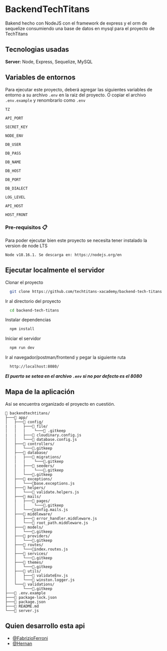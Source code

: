 # BackendTechTitans

Bakend hecho con NodeJS con el framework de express y el orm de sequelize consumiendo una base de datos en mysql para el proyecto de TechTitans


## Tecnologias usadas

**Server:** Node, Express, Sequelize, MySQL


## Variables de entornos

Para ejecutar este proyecto, deberá agregar las siguientes variables de entorno a su archivo `.env` en la raiz del proyecto. O copiar el archivo `.env.example` y renombrarlo como `.env`

`TZ`

`API_PORT`

`SECRET_KEY`

`NODE_ENV`

`DB_USER`

`DB_PASS`

`DB_NAME`

`DB_HOST`

`DB_PORT`

`DB_DIALECT`

`LOG_LEVEL`

`API_HOST`

`HOST_FRONT`

### Pre-requisitos 📋

Para poder ejecutar bien este proyecto se necesita tener instalado la version de node LTS

```
Node v18.16.1. Se descarga en: https://nodejs.org/en
```
## Ejecutar localmente el servidor

Clonar el proyecto

```bash
  git clone https://github.com/techtitans-xacademy/backend-tech-titans.git
```

Ir al directorio del proyecto

```bash
  cd backend-tech-titans
```

Instalar dependencias

```bash
  npm install
```
Iniciar el servidor

```bash
  npm run dev
```

Ir al navegador/postman/frontend y pegar la siguiente ruta  

```bash
  http://localhost:8080/
```
***El puerto se setea en el archivo `.env` si no por defecto es el 8080***

## Mapa de la aplicación

Así se encuentra organizado el proyecto en cuestión.

```
📁 backendtechtitans/
├───📁 app/
│   ├───📁 config/
|   |   ├───📁 file/
│   │   |    └───📄 .gitkeep
|   |   ├───📄 cloudinary.config.js
│   │   └───📄 database.config.js
│   ├───📁 controllers/
│   │   └───📄.gitkeep
│   ├───📁 database/
│   |   ├───📁 migrations/
│   │   |    └───📄.gitkeep
│   |   ├───📁 seeders/
│   │   |    └───📄.gitkeep
│   │   └───📄.gitkeep
│   ├───📁 exceptions/
│   │   └───📄base.exceptions.js
│   ├───📁 helpers/
│   │   └───📄 validate.helpers.js
│   ├───📁 mails/
│   |   ├───📁 pages/
│   │   |    └───📄.gitkeep
│   │   └───📄config.mails.js
│   ├───📁 middleware/
│   │   ├───📄 error_handler.middleware.js
│   │   └───📄 root_path.middleware.js
│   ├───📁 models/
│   │   └───📄.gitkeep
│   ├───📁 providers/
│   │   └───📄.gitkeep
│   ├───📁 routes/
│   │   └───📄index.routes.js
│   ├───📁 services/
│   │   └───📄.gitkeep
│   ├───📁 themes/
│   │   └───📄.gitkeep
│   ├───📁 utils/
│   │   ├───📄 validateEnv.js
│   │   └───📄 winston.logger.js
│   └───📁 validations/
│       └───📄.gitkeep
├───📄 .env.example
├───📄 package-lock.json
├───📄 package.json
├───📄 README.md
└───📄 server.js
```

## Quien desarrollo esta api

- [@FabrizioFerroni](https://www.github.com/FabrizioFerroni)
- [@Hernan](https://www.github.com/)